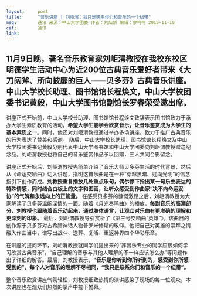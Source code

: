 ```yaml
---
layout:     post
title:      "音乐讲座 | 刘岠渭：我只是联系你们和音乐的一个纽带"
msg:		通讯 来源：中山大学团委 作者：刘灿娇 编辑：廖呵呵 2015-11-10
cat:		通讯
link:		
---
```


11月9日晚，著名音乐教育家刘岠渭教授在我校东校区明德学生活动中心为近200位古典音乐爱好者带来《大刀阔斧、所向披靡的巨人——贝多芬》古典音乐讲座。中山大学校长助理、图书馆馆长程焕文，中山大学校团委书记黄毅，中山大学图书馆副馆长罗春荣受邀出席。
---
讲座正式开始前，中山大学校长助理、图书馆馆长程焕文致辞表示图书馆致力于承办大学生素质教育的活动，**希望大学生能学会欣赏音乐，让音乐鉴赏成为大学生的基本素质之一**。同时，他还对刘岠渭教授通过举办多场讲座，致力于推广古典音乐的行为表达了赞美和感谢。
随后，中山大学校长助理、图书馆馆长程焕文及中山大学校团委书记黄毅分别代表中山大学图书馆和中山大学团委向刘岠渭教授赠送纪念品。刘岠渭教授也将自己的音乐鉴赏作品予以回赠，三人共同合影留念。

讲座正式开始后，刘岠渭教授先简单介绍了音乐大师贝多芬生活的时代背景，然后从《命运交响曲》切入讲题，指明这首乐曲是在一种“穿越黑暗、迎向光明”的信念指引下创作而成。**刘教授重复播放几处重点乐句，偶尔停下指出某一句乐曲表达的特殊情感，同时结合白板上的文字和图画，让听众感受到作曲家“决不向命运妥协”的气魄和永远向上的正能量。**
在感受贝多芬的慷慨激昂之后，刘岠渭教授为大家解读了贝多芬温婉深情的一面。随着《月光奏鸣曲》的播放，**每到音乐的高潮部分，刘教授也跟随着音乐动起来，通过肢体语言，让观众对乐曲有更准确的理解和更深刻的印象。**
最后，刘岠渭教授导引赏析了《第三号交响曲“英雄”》。该曲目的创作源于贝多芬对古希腊神话人物普罗米修斯的敬仰。他把自己对英雄的崇拜之情融入作曲当中，谱写出战斗、送葬、复活、重返神界四个华彩乐章。

在讲座的提问环节，刘岠渭教授就同学们提出来的“非音乐专业的同学应该如何学习欣赏古典音乐”，“自己理解的音乐与其他人理解的不一样应该怎么办”等问题作出了详细的解答。最后，刘教授表示，**“音乐是你听到你所听到的，感受到你所感受到的”，每个人对音乐的理解不尽相同，“我只是联系你们和音乐的一个纽带”。**

整个音乐欣赏讲座气氛轻松，刘教授细致热情的演讲感染了现场的每一位观众，本次讲座也在观众们热烈的掌声中拉下帷幕。